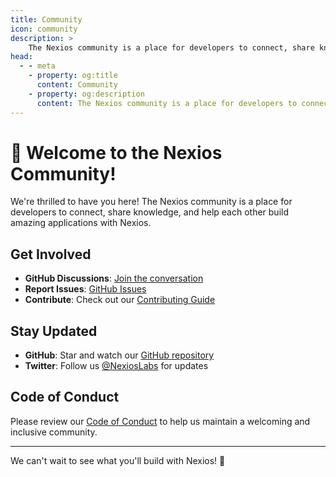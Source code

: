 ```yaml
---
title: Community
icon: community
description: >
    The Nexios community is a place for developers to connect, share knowledge, and help each other build amazing applications with Nexios.
head:
  - - meta
    - property: og:title
      content: Community
    - property: og:description
      content: The Nexios community is a place for developers to connect, share knowledge, and help each other build amazing applications with Nexios.
---
```

# 👋 Welcome to the Nexios Community!

We're thrilled to have you here! The Nexios community is a place for developers to connect, share knowledge, and help each other build amazing applications with Nexios.

## Get Involved

- **GitHub Discussions**: [Join the conversation](https://github.com/orgs/nexios-labs/discussions)
- **Report Issues**: [GitHub Issues](https://github.com/nexios-labs/nexios/issues)
- **Contribute**: Check out our [Contributing Guide](https://github.com/nexios-labs/nexios/CONTRIBUTING.md)

## Stay Updated

- **GitHub**: Star and watch our [GitHub repository](https://github.com/nexios-labs/nexios)
- **Twitter**: Follow us [@NexiosLabs](https://twitter.com/NexiosLabs) for updates

## Code of Conduct

Please review our [Code of Conduct](https://github.com/nexios-labs/nexios/CODE_OF_CONDUCT.md) to help us maintain a welcoming and inclusive community.

---

We can't wait to see what you'll build with Nexios! 🚀